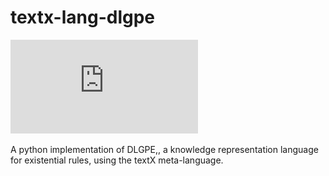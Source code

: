 # textx-lang-dlgpe

![logo](https://github.com/Jean-Francois-Baget/textx-lang-dlgpe/blob/main/img/dlgpe.pdf)

A python implementation of DLGPE,, a knowledge representation language for existential rules, using the textX meta-language.
